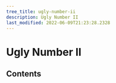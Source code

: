 ```yaml
---
tree_title: ugly-number-ii
description: Ugly Number II
last_modified: 2022-06-09T21:23:28.2328
---
```


# Ugly Number II

## Contents
